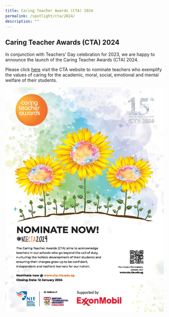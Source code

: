 ```yaml
---
title: Caring Teacher Awards (CTA) 2024
permalink: /spotlight/cta/2024/
description: ""
---
```

## Caring Teacher Awards (CTA) 2024

In conjunction with Teachers’ Day celebration for 2023, we are happy to announce the launch of the Caring Teacher Awards (CTA) 2024.

Please click [here](www.cta.nie.edu.sg) visit the CTA website to nominate teachers who exemplify the values of caring for the academic, moral, social, emotional and mental welfare of their students.

![](/images/poster%20-%20cta%202024.jpg)